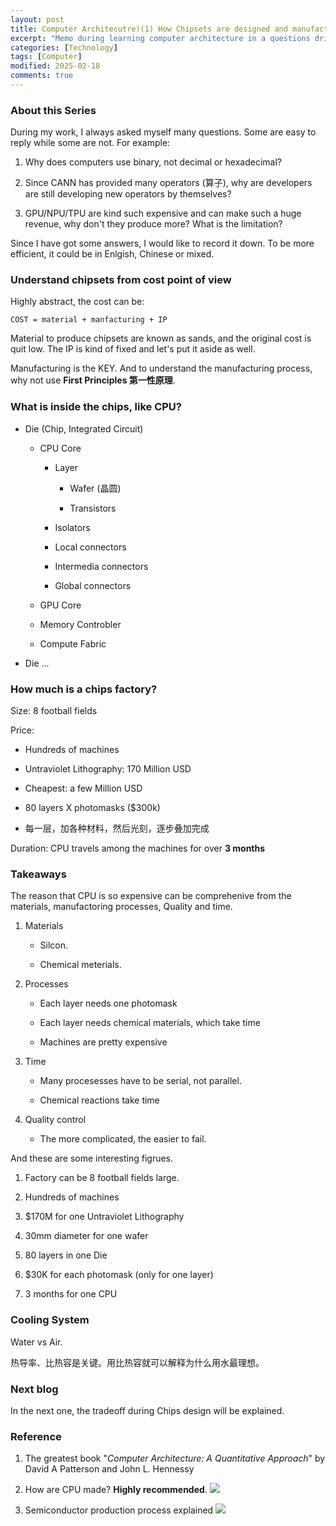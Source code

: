 ```yaml
---
layout: post
title: Computer Architecutre)(1) How Chipsets are designed and manufactured
excerpt: "Memo during learning computer architecture in a questions driven way, and trying to figrue out why it is expensive."
categories: [Technology]
tags: [Computer]
modified: 2025-02-18
comments: true
---
```


### About this Series

During my work, I always asked myself many questions. Some are easy to reply while some are not. For example:

1. Why does computers use binary, not decimal or hexadecimal?

1. Since CANN has provided many operators (算子), why are developers are still developing new operators by themselves?

1. GPU/NPU/TPU are kind such expensive and can make such a huge revenue, why don't they produce more? What is the limitation?

Since I have got some answers, I would like to record it down. To be more efficient, it could be in Enlgish, Chinese or mixed. 


### Understand chipsets from cost point of view

Highly abstract, the cost can be:

```
COST = material + manfacturing + IP
```

Material to produce chipsets are known as sands, and the original cost is quit low. The IP is kind of fixed and let's put it aside as well. 

Manufacturing is the KEY. And to understand the manufacturing process, why not use **First Principles 第一性原理**. 

### What is inside the chips, like CPU?

- Die (Chip, Integrated Circuit)

    - CPU Core 

        - Layer
        
            - Wafer (晶圆)

            - Transistors

        - Isolators

        - Local connectors

        - Intermedia connectors
        
        - Global connectors

    - GPU Core
    
    - Memory Controbler

    - Compute Fabric

- Die ...

### How much is a chips factory?

Size: 8 football fields

Price: 

- Hundreds of machines

- Untraviolet Lithography: 170 Million USD

- Cheapest: a few Million USD

- 80 layers X photomasks ($300k)

- 每一层，加各种材料，然后光刻，逐步叠加完成


Duration: CPU travels among the machines for over **3 months**

### Takeaways

The reason that CPU is so expensive can be comprehenive from the materials, manufactoring processes, Quality and time. 

1. Materials

    - Silcon.

    - Chemical meterials.

1. Processes

    - Each layer needs one photomask
    
    - Each layer needs chemical materials, which take time

    - Machines are pretty expensive

1. Time

    - Many procesesses have to be serial, not parallel. 

    - Chemical reactions take time

1. Quality control

    - The more complicated, the easier to fail.

And these are some interesting figrues. 

1. Factory can be 8 football fields large.

1. Hundreds of machines

1. $170M for one Untraviolet Lithography

1. 30mm diameter for one wafer

1. 80 layers in one Die

1. $30K for each photomask (only for one layer)

1. 3 months for one CPU


### Cooling System

Water vs Air.

热导率、比热容是关键。用比热容就可以解释为什么用水最理想。


### Next blog

In the next one, the tradeoff during Chips design will be explained.


### Reference

1. The greatest book "*Computer Architecture: A Quantitative Approach*" by David A Patterson and John L. Hennessy

1. How are CPU made? **Highly recommended**.
[<img src="https://img.youtube.com/vi/dX9CGRZwD-w/maxresdefault.jpg">](https://www.youtube.com/watch?v=dX9CGRZwD-w)

1. Semiconductor production process explained
[<img src="https://img.youtube.com/vi/c9arR8T0Qts/maxresdefault.jpg">](https://youtu.be/c9arR8T0Qts?si=UsBRxIDNC0vhL9dL)
